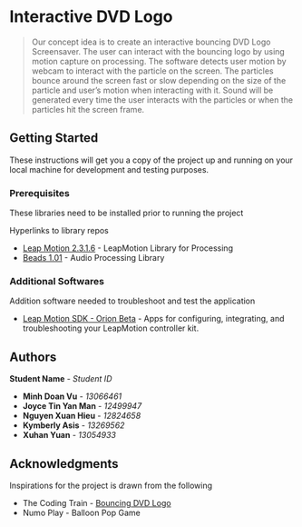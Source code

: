# Interactive DVD Logo

>Our concept idea is to create an interactive bouncing DVD Logo Screensaver. The user can
>interact with the bouncing logo by using motion capture on processing. The software detects
>user motion by webcam to interact with the particle on the screen. The particles bounce
>around the screen fast or slow depending on the size of the particle and user’s motion when
>interacting with it. Sound will be generated every time the user interacts with the particles or
>when the particles hit the screen frame.

## Getting Started

These instructions will get you a copy of the project up and running on your local machine for development and testing purposes.

### Prerequisites

These libraries need to be installed prior to running the project

Hyperlinks to library repos

* [Leap Motion 2.3.1.6](https://github.com/nok/leap-motion-processing) - LeapMotion Library for Processing
* [Beads 1.01](http://www.beadsproject.net/) - Audio Processing Library

### Additional Softwares

Addition software needed to troubleshoot and test the application

* [Leap Motion SDK - Orion Beta](https://developer.leapmotion.com/get-started) - Apps for configuring, integrating, and troubleshooting your LeapMotion controller kit. 

## Authors

**Student Name** - *Student ID*

* **Minh Doan Vu** - *13066461*
* **Joyce Tin Yan Man** - *12499947*
* **Nguyen Xuan Hieu** - *12824658*
* **Kymberly Asis** - *13269562*
* **Xuhan Yuan** - *13054933*

## Acknowledgments

Inspirations for the project is drawn from the following

* The Coding Train - [Bouncing DVD Logo](https://www.youtube.com/watch?v=0j86zuqqTlQ)
* Numo Play - Balloon Pop Game
